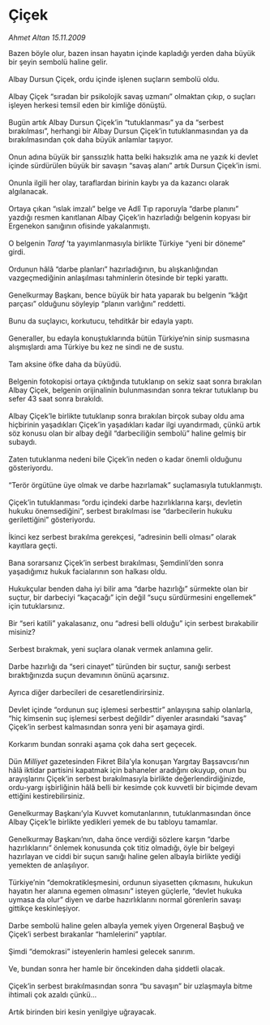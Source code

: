 # Çiçek

*Ahmet Altan 15.11.2009*

<div class="taraf_structure_2col_1zq">
<div class="margen_n">



 <p>Bazen böyle olur, bazen insan hayatın içinde kapladığı yerden daha büyük bir şeyin sembolü haline gelir. <br/><br/>Albay Dursun Çiçek, ordu içinde işlenen suçların sembolü oldu. <br/><br/>Albay Çiçek “sıradan bir psikolojik savaş uzmanı” olmaktan çıkıp, o suçları işleyen herkesi temsil eden bir kimliğe dönüştü. <br/><br/>Bugün artık Albay Dursun Çiçek’in “tutuklanması” ya da “serbest bırakılması”, herhangi bir Albay Dursun Çiçek’in tutuklanmasından ya da bırakılmasından çok daha büyük anlamlar taşıyor. <br/><br/>Onun adına büyük bir şanssızlık hatta belki haksızlık ama ne yazık ki devlet içinde sürdürülen büyük bir savaşın “savaş alanı” artık Dursun Çiçek’in ismi. <br/><br/>Onunla ilgili her olay, taraflardan birinin kaybı ya da kazancı olarak algılanacak. <br/><br/>Ortaya çıkan “ıslak imzalı” belge ve Adlî Tıp raporuyla “darbe planını” yazdığı resmen kanıtlanan Albay Çiçek’in hazırladığı belgenin kopyası bir Ergenekon sanığının ofisinde yakalanmıştı. <br/><br/>O belgenin <i>Taraf </i>’ta yayımlanmasıyla birlikte Türkiye “yeni bir döneme” girdi. <br/><br/>Ordunun hâlâ “darbe planları” hazırladığının, bu alışkanlığından vazgeçmediğinin anlaşılması tahminlerin ötesinde bir tepki yarattı. <br/><br/>Genelkurmay Başkanı, bence büyük bir hata yaparak bu belgenin “kâğıt parçası” olduğunu söyleyip “planın varlığını” reddetti. <br/><br/>Bunu da suçlayıcı, korkutucu, tehditkâr bir edayla yaptı. <br/><br/>Generaller, bu edayla konuştuklarında bütün Türkiye’nin sinip susmasına alışmışlardı ama Türkiye bu kez ne sindi ne de sustu. <br/><br/>Tam aksine öfke daha da büyüdü. <br/><br/>Belgenin fotokopisi ortaya çıktığında tutuklanıp on sekiz saat sonra bırakılan Albay Çiçek, belgenin orijinalinin bulunmasından sonra tekrar tutuklanıp bu sefer 43 saat sonra bırakıldı. <br/><br/>Albay Çiçek’le birlikte tutuklanıp sonra bırakılan birçok subay oldu ama hiçbirinin yaşadıkları Çiçek’in yaşadıkları kadar ilgi uyandırmadı, çünkü artık söz konusu olan bir albay değil “darbeciliğin sembolü” haline gelmiş bir subaydı. <br/><br/>Zaten tutuklanma nedeni bile Çiçek’in neden o kadar önemli olduğunu gösteriyordu. <br/><br/>“Terör örgütüne üye olmak ve darbe hazırlamak” suçlamasıyla tutuklanmıştı. <br/><br/>Çiçek’in tutuklanması “ordu içindeki darbe hazırlıklarına karşı, devletin hukuku önemsediğini”, serbest bırakılması ise “darbecilerin hukuku gerilettiğini” gösteriyordu. <br/><br/>İkinci kez serbest bırakılma gerekçesi, “adresinin belli olması” olarak kayıtlara geçti. <br/><br/>Bana sorarsanız Çiçek’in serbest bırakılması, Şemdinli’den sonra yaşadığımız hukuk facialarının son halkası oldu. <br/><br/>Hukukçular benden daha iyi bilir ama “darbe hazırlığı” sürmekte olan bir suçtur, bir darbeciyi “kaçacağı” için değil “suçu sürdürmesini engellemek” için tutuklarsınız. <br/><br/>Bir “seri katili” yakalasanız, onu “adresi belli olduğu” için serbest bırakabilir misiniz? <br/><br/>Serbest bırakmak, yeni suçlara olanak vermek anlamına gelir. <br/><br/>Darbe hazırlığı da “seri cinayet” türünden bir suçtur, sanığı serbest bıraktığınızda suçun devamının önünü açarsınız. <br/><br/>Ayrıca diğer darbecileri de cesaretlendirirsiniz. <br/><br/>Devlet içinde “ordunun suç işlemesi serbesttir” anlayışına sahip olanlarla, “hiç kimsenin suç işlemesi serbest değildir” diyenler arasındaki “savaş” Çiçek’in serbest kalmasından sonra yeni bir aşamaya girdi. <br/><br/>Korkarım bundan sonraki aşama çok daha sert geçecek. <br/><br/>Dün <i>Milliyet</i> gazetesinden Fikret Bila’yla konuşan Yargıtay Başsavcısı’nın hâlâ iktidar partisini kapatmak için bahaneler aradığını okuyup, onun bu arayışlarını Çiçek’in serbest bırakılmasıyla birlikte değerlendirdiğinizde, ordu-yargı işbirliğinin hâlâ belli bir kesimde çok kuvvetli bir biçimde devam ettiğini kestirebilirsiniz. <br/><br/>Genelkurmay Başkanı’yla Kuvvet komutanlarının, tutuklanmasından önce Albay Çiçek’le birlikte yedikleri yemek de bu tabloyu tamamlar. <br/><br/>Genelkurmay Başkanı’nın, daha önce verdiği sözlere karşın “darbe hazırlıklarını” önlemek konusunda çok titiz olmadığı, öyle bir belgeyi hazırlayan ve ciddi bir suçun sanığı haline gelen albayla birlikte yediği yemekten de anlaşılıyor. <br/><br/>Türkiye’nin “demokratikleşmesini, ordunun siyasetten çıkmasını, hukukun hayatın her alanına egemen olmasını” isteyen güçlerle, “devlet hukuka uymasa da olur” diyen ve darbe hazırlıklarını normal görenlerin savaşı gittikçe keskinleşiyor. <br/><br/>Darbe sembolü haline gelen albayla yemek yiyen Orgeneral Başbuğ ve Çiçek’i serbest bırakanlar “hamlelerini” yaptılar. <br/><br/>Şimdi “demokrasi” isteyenlerin hamlesi gelecek sanırım. <br/><br/>Ve, bundan sonra her hamle bir öncekinden daha şiddetli olacak. <br/><br/>Çiçek’in serbest bırakılmasından sonra “bu savaşın” bir uzlaşmayla bitme ihtimali çok azaldı çünkü... <br/><br/>Artık birinden biri kesin yenilgiye uğrayacak.</p>
<br/>
<br/>
<br/>



<br/>


<div id="taraf_not">
</div>

</div>


</div>
